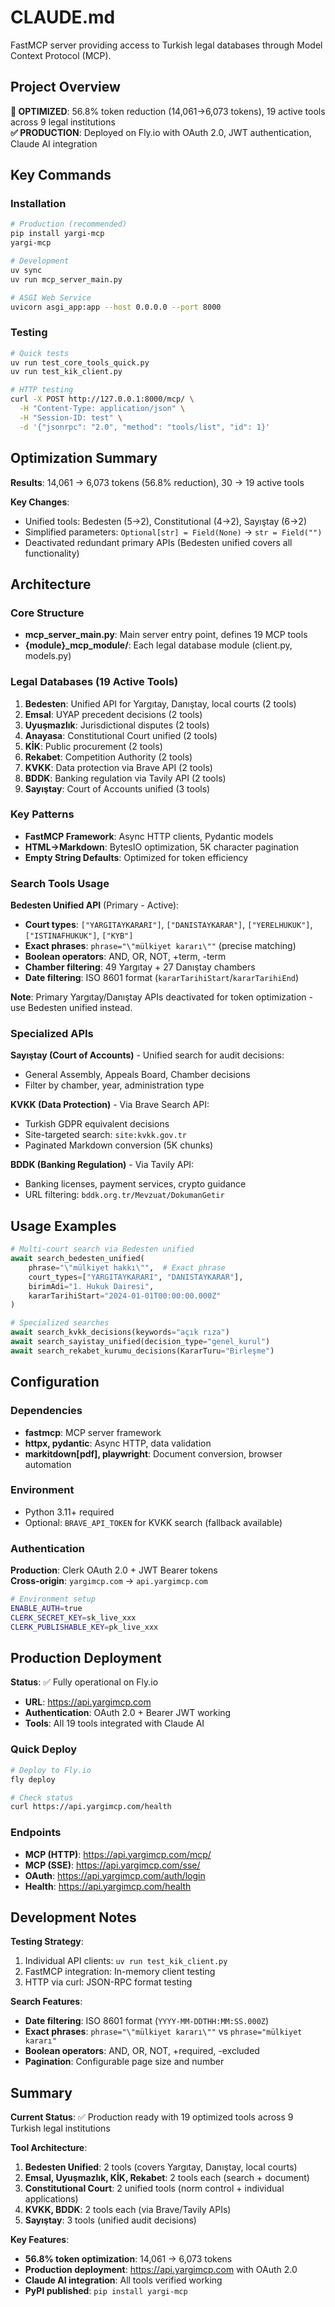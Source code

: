 # CLAUDE.md

FastMCP server providing access to Turkish legal databases through Model Context Protocol (MCP).

## Project Overview

**🎯 OPTIMIZED**: 56.8% token reduction (14,061→6,073 tokens), 19 active tools across 9 legal institutions  
**✅ PRODUCTION**: Deployed on Fly.io with OAuth 2.0, JWT authentication, Claude AI integration

## Key Commands

### Installation
```bash
# Production (recommended)
pip install yargi-mcp
yargi-mcp

# Development
uv sync
uv run mcp_server_main.py

# ASGI Web Service
uvicorn asgi_app:app --host 0.0.0.0 --port 8000
```

### Testing
```bash
# Quick tests
uv run test_core_tools_quick.py
uv run test_kik_client.py

# HTTP testing
curl -X POST http://127.0.0.1:8000/mcp/ \
  -H "Content-Type: application/json" \
  -H "Session-ID: test" \
  -d '{"jsonrpc": "2.0", "method": "tools/list", "id": 1}'
```

## Optimization Summary

**Results**: 14,061 → 6,073 tokens (56.8% reduction), 30 → 19 active tools

**Key Changes**:
- Unified tools: Bedesten (5→2), Constitutional (4→2), Sayıştay (6→2)  
- Simplified parameters: `Optional[str] = Field(None)` → `str = Field("")`
- Deactivated redundant primary APIs (Bedesten unified covers all functionality)

## Architecture

### Core Structure
- **mcp_server_main.py**: Main server entry point, defines 19 MCP tools
- **{module}_mcp_module/**: Each legal database module (client.py, models.py)

### Legal Databases (19 Active Tools)
1. **Bedesten**: Unified API for Yargıtay, Danıştay, local courts (2 tools)
2. **Emsal**: UYAP precedent decisions (2 tools)  
3. **Uyuşmazlık**: Jurisdictional disputes (2 tools)
4. **Anayasa**: Constitutional Court unified (2 tools)
5. **KİK**: Public procurement (2 tools)
6. **Rekabet**: Competition Authority (2 tools)  
7. **KVKK**: Data protection via Brave API (2 tools)
8. **BDDK**: Banking regulation via Tavily API (2 tools)
9. **Sayıştay**: Court of Accounts unified (3 tools)

### Key Patterns
- **FastMCP Framework**: Async HTTP clients, Pydantic models
- **HTML→Markdown**: BytesIO optimization, 5K character pagination
- **Empty String Defaults**: Optimized for token efficiency

### Search Tools Usage

**Bedesten Unified API** (Primary - Active):
- **Court types**: `["YARGITAYKARARI"]`, `["DANISTAYKARAR"]`, `["YERELHUKUK"]`, `["ISTINAFHUKUK"]`, `["KYB"]`
- **Exact phrases**: `phrase="\"mülkiyet kararı\""` (precise matching)
- **Boolean operators**: AND, OR, NOT, +term, -term 
- **Chamber filtering**: 49 Yargıtay + 27 Danıştay chambers
- **Date filtering**: ISO 8601 format (`kararTarihiStart`/`kararTarihiEnd`)

**Note**: Primary Yargıtay/Danıştay APIs deactivated for token optimization - use Bedesten unified instead.

### Specialized APIs

**Sayıştay (Court of Accounts)** - Unified search for audit decisions:
- General Assembly, Appeals Board, Chamber decisions
- Filter by chamber, year, administration type

**KVKK (Data Protection)** - Via Brave Search API:
- Turkish GDPR equivalent decisions  
- Site-targeted search: `site:kvkk.gov.tr`
- Paginated Markdown conversion (5K chunks)

**BDDK (Banking Regulation)** - Via Tavily API:
- Banking licenses, payment services, crypto guidance
- URL filtering: `bddk.org.tr/Mevzuat/DokumanGetir`

## Usage Examples

```python
# Multi-court search via Bedesten unified
await search_bedesten_unified(
    phrase="\"mülkiyet hakkı\"",  # Exact phrase
    court_types=["YARGITAYKARARI", "DANISTAYKARAR"],
    birimAdi="1. Hukuk Dairesi",
    kararTarihiStart="2024-01-01T00:00:00.000Z"
)

# Specialized searches
await search_kvkk_decisions(keywords="açık rıza")
await search_sayistay_unified(decision_type="genel_kurul")
await search_rekabet_kurumu_decisions(KararTuru="Birleşme")
```

## Configuration

### Dependencies
- **fastmcp**: MCP server framework
- **httpx, pydantic**: Async HTTP, data validation  
- **markitdown[pdf], playwright**: Document conversion, browser automation

### Environment
- Python 3.11+ required
- Optional: `BRAVE_API_TOKEN` for KVKK search (fallback available)

### Authentication
**Production**: Clerk OAuth 2.0 + JWT Bearer tokens  
**Cross-origin**: `yargimcp.com` → `api.yargimcp.com`

```bash
# Environment setup
ENABLE_AUTH=true
CLERK_SECRET_KEY=sk_live_xxx
CLERK_PUBLISHABLE_KEY=pk_live_xxx
```

## Production Deployment

**Status**: ✅ Fully operational on Fly.io
- **URL**: https://api.yargimcp.com
- **Authentication**: OAuth 2.0 + Bearer JWT working
- **Tools**: All 19 tools integrated with Claude AI

### Quick Deploy
```bash
# Deploy to Fly.io
fly deploy

# Check status  
curl https://api.yargimcp.com/health
```

### Endpoints
- **MCP (HTTP)**: https://api.yargimcp.com/mcp/
- **MCP (SSE)**: https://api.yargimcp.com/sse/  
- **OAuth**: https://api.yargimcp.com/auth/login
- **Health**: https://api.yargimcp.com/health

## Development Notes

**Testing Strategy**: 
1. Individual API clients: `uv run test_kik_client.py`
2. FastMCP integration: In-memory client testing
3. HTTP via curl: JSON-RPC format testing

**Search Features**:
- **Date filtering**: ISO 8601 format (`YYYY-MM-DDTHH:MM:SS.000Z`)
- **Exact phrases**: `phrase="\"mülkiyet kararı\""` vs `phrase="mülkiyet kararı"`
- **Boolean operators**: AND, OR, NOT, +required, -excluded
- **Pagination**: Configurable page size and number

## Summary

**Current Status**: ✅ Production ready with 19 optimized tools across 9 Turkish legal institutions  

**Tool Architecture**:
1. **Bedesten Unified**: 2 tools (covers Yargıtay, Danıştay, local courts)  
2. **Emsal, Uyuşmazlık, KİK, Rekabet**: 2 tools each (search + document)
3. **Constitutional Court**: 2 unified tools (norm control + individual applications)
4. **KVKK, BDDK**: 2 tools each (via Brave/Tavily APIs)
5. **Sayıştay**: 3 tools (unified audit decisions)

**Key Features**:
- **56.8% token optimization**: 14,061 → 6,073 tokens
- **Production deployment**: https://api.yargimcp.com with OAuth 2.0  
- **Claude AI integration**: All tools verified working
- **PyPI published**: `pip install yargi-mcp`
